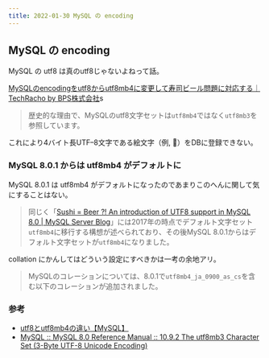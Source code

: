 ```yaml
---
title: 2022-01-30 MySQL の encoding
---
```


## MySQL の encoding

MySQL の utf8 は真のutf8じゃないよねって話。

[MySQLのencodingをutf8からutf8mb4に変更して寿司ビール問題に対応する｜TechRacho by BPS株式会社](https://techracho.bpsinc.jp/hachi8833/2020_11_26/25044)s

> 歴史的な理由で、MySQLのutf8文字セットは`utf8mb4`ではなく`utf8mb3`を参照しています。

これにより4バイト長UTF–8文字である絵文字（例, 🍣）をDBに登録できない。

### MySQL 8.0.1 からは utf8mb4 がデフォルトに

MySQL 8.0.1 は utf8mb4 がデフォルトになったのであまりこのへんに関して気にすることはない。

> 同じく「[Sushi = Beer ?! An introduction of UTF8 support in MySQL 8.0 \| MySQL Server Blog](https://dev.mysql.com/blog-archive/sushi-beer-an-introduction-of-utf8-support-in-mysql-8-0/)」には2017年の時点でデフォルト文字セット`utf8mb4`に移行する構想が述べられており、その後MySQL 8.0.1からはデフォルト文字セットが`utf8mb4`になりました。

collation にかんしてはどういう設定にすべきかは一考の余地アリ。

> MySQLのコレーションについては、8.0.1で`utf8mb4_ja_0900_as_cs`を含む以下のコレーションが追加されました。

### 参考

- [utf8とutf8mb4の違い【MySQL】](https://penpen-dev.com/blog/mysql-utf8-utf8mb4/)
- [MySQL :: MySQL 8.0 Reference Manual :: 10.9.2 The utf8mb3 Character Set (3-Byte UTF-8 Unicode Encoding)](https://dev.mysql.com/doc/refman/8.0/en/charset-unicode-utf8mb3.html)
